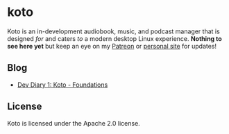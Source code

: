 # koto

Koto is an in-development audiobook, music, and podcast manager that is designed *for* and caters *to* a modern desktop Linux experience. **Nothing to see here yet** but keep an eye on my [Patreon](https://patreon.com/joshuastrobl) or [personal site](https://joshuastrobl.com) for updates!

## Blog

- [Dev Diary 1: Koto - Foundations](https://joshuastrobl.com/2021/01/25/dev-diary-1-koto-foundations/)

## License

Koto is licensed under the Apache 2.0 license.